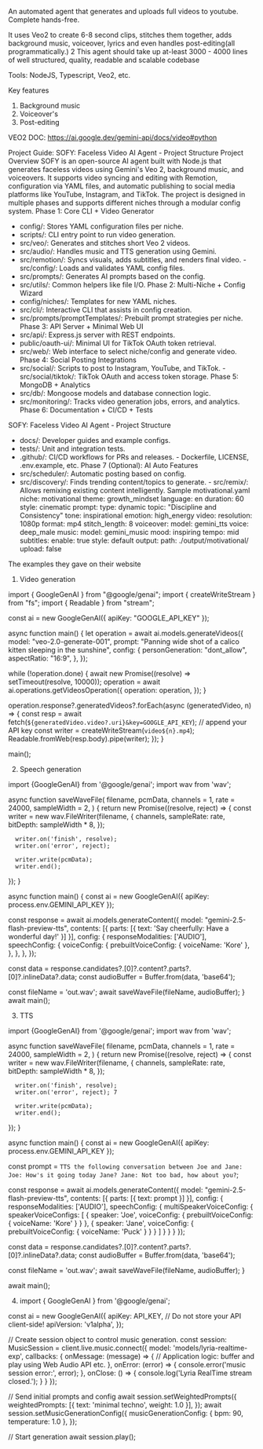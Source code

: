 An automated agent that generates and uploads full videos to youtube. Complete hands-free.

It uses Veo2 to create 6-8 second clips, stitches them together, adds background music, voiceover, lyrics and even handles post-editing(all programmatically.)
2
This agent should take up at-least 3000 - 4000 lines of well structured, quality, readable and scalable codebase

Tools: NodeJS, Typescript, Veo2, etc.

Key features
1. Background music
2. Voiceover's
3. Post-editing

VEO2 DOC: https://ai.google.dev/gemini-api/docs/video#python

Project Guide:
SOFY: Faceless Video AI Agent - Project Structure
Project Overview
SOFY is an open-source AI agent built with Node.js that generates faceless videos using Gemini's Veo 2, background music, and voiceovers.
It supports video syncing and editing with Remotion, configuration via YAML files, and automatic publishing to social media platforms like YouTube, Instagram, and TikTok.
The project is designed in multiple phases and supports different niches through a modular config system.
Phase 1: Core CLI + Video Generator
- config/: Stores YAML configuration files per niche.
- scripts/: CLI entry point to run video generation.
- src/veo/: Generates and stitches short Veo 2 videos.
- src/audio/: Handles music and TTS generation using Gemini.
- src/remotion/: Syncs visuals, adds subtitles, and renders final video. - src/config/: Loads and validates YAML config files.
- src/prompts/: Generates AI prompts based on the config.
- src/utils/: Common helpers like file I/O.
Phase 2: Multi-Niche + Config Wizard
- config/niches/: Templates for new YAML niches.
- src/cli/: Interactive CLI that assists in config creation.
- src/prompts/promptTemplates/: Prebuilt prompt strategies per niche.
Phase 3: API Server + Minimal Web UI
- src/api/: Express.js server with REST endpoints.
- public/oauth-ui/: Minimal UI for TikTok OAuth token retrieval.
- src/web/: Web interface to select niche/config and generate video.
Phase 4: Social Posting Integrations
- src/social/: Scripts to post to Instagram, YouTube, and TikTok. - src/social/tiktok/: TikTok OAuth and access token storage.
Phase 5: MongoDB + Analytics
- src/db/: Mongoose models and database connection logic.
- src/monitoring/: Tracks video generation jobs, errors, and analytics.
Phase 6: Documentation + CI/CD + Tests

SOFY: Faceless Video AI Agent - Project Structure
- docs/: Developer guides and example configs.
- tests/: Unit and integration tests.
- .github/: CI/CD workflows for PRs and releases. - Dockerfile, LICENSE, .env.example, etc.
Phase 7 (Optional): AI Auto Features
- src/scheduler/: Automatic posting based on config.
- src/discovery/: Finds trending content/topics to generate. - src/remix/: Allows remixing existing content intelligently.
Sample motivational.yaml
niche: motivational theme: growth_mindset language: en
duration: 60
style: cinematic
prompt:
type: dynamic
topic: "Discipline and Consistency" tone: inspirational
emotion: high_energy
video:
resolution: 1080p format: mp4 stitch_length: 8
voiceover:
model: gemini_tts voice: deep_male
music:
model: gemini_music mood: inspiring tempo: mid
subtitles: enable: true style: default
output:
path: ./output/motivational/ upload: false

The examples they gave on their website

1. Video generation

import { GoogleGenAI } from "@google/genai";
import { createWriteStream } from "fs";
import { Readable } from "stream";

const ai = new GoogleGenAI({ apiKey: "GOOGLE_API_KEY" });

async function main() {
  let operation = await ai.models.generateVideos({
    model: "veo-2.0-generate-001",
    prompt: "Panning wide shot of a calico kitten sleeping in the sunshine",
    config: {
      personGeneration: "dont_allow",
      aspectRatio: "16:9",
    },
  });

  while (!operation.done) {
    await new Promise((resolve) => setTimeout(resolve, 10000));
    operation = await ai.operations.getVideosOperation({
      operation: operation,
    });
  }

  operation.response?.generatedVideos?.forEach(async (generatedVideo, n) => {
    const resp = await fetch(`${generatedVideo.video?.uri}&key=GOOGLE_API_KEY`); // append your API key
    const writer = createWriteStream(`video${n}.mp4`);
    Readable.fromWeb(resp.body).pipe(writer);
  });
}

main();

2. Speech generation

import {GoogleGenAI} from '@google/genai';
import wav from 'wav';

async function saveWaveFile(
   filename,
   pcmData,
   channels = 1,
   rate = 24000,
   sampleWidth = 2,
) {
   return new Promise((resolve, reject) => {
      const writer = new wav.FileWriter(filename, {
            channels,
            sampleRate: rate,
            bitDepth: sampleWidth * 8,
      });

      writer.on('finish', resolve);
      writer.on('error', reject);

      writer.write(pcmData);
      writer.end();
   });
}

async function main() {
   const ai = new GoogleGenAI({ apiKey: process.env.GEMINI_API_KEY });

   const response = await ai.models.generateContent({
      model: "gemini-2.5-flash-preview-tts",
      contents: [{ parts: [{ text: 'Say cheerfully: Have a wonderful day!' }] }],
      config: {
            responseModalities: ['AUDIO'],
            speechConfig: {
               voiceConfig: {
                  prebuiltVoiceConfig: { voiceName: 'Kore' },
               },
            },
      },
   });

   const data = response.candidates?.[0]?.content?.parts?.[0]?.inlineData?.data;
   const audioBuffer = Buffer.from(data, 'base64');

   const fileName = 'out.wav';
   await saveWaveFile(fileName, audioBuffer);
}
await main();

3. TTS

import {GoogleGenAI} from '@google/genai';
import wav from 'wav';

async function saveWaveFile(
   filename,
   pcmData,
   channels = 1,
   rate = 24000,
   sampleWidth = 2,
) {
   return new Promise((resolve, reject) => {
      const writer = new wav.FileWriter(filename, {
            channels,
            sampleRate: rate,
            bitDepth: sampleWidth * 8,
      });

      writer.on('finish', resolve);
      writer.on('error', reject); 7

      writer.write(pcmData);
      writer.end();
   });
}

async function main() {
   const ai = new GoogleGenAI({ apiKey: process.env.GEMINI_API_KEY });

   const prompt = `TTS the following conversation between Joe and Jane:
         Joe: How's it going today Jane?
         Jane: Not too bad, how about you?`;

   const response = await ai.models.generateContent({
      model: "gemini-2.5-flash-preview-tts",
      contents: [{ parts: [{ text: prompt }] }],
      config: {
            responseModalities: ['AUDIO'],
            speechConfig: {
               multiSpeakerVoiceConfig: {
                  speakerVoiceConfigs: [
                        {
                           speaker: 'Joe',
                           voiceConfig: {
                              prebuiltVoiceConfig: { voiceName: 'Kore' }
                           }
                        },
                        {
                           speaker: 'Jane',
                           voiceConfig: {
                              prebuiltVoiceConfig: { voiceName: 'Puck' }
                           }
                        }
                  ]
               }
            }
      }
   });

   const data = response.candidates?.[0]?.content?.parts?.[0]?.inlineData?.data;
   const audioBuffer = Buffer.from(data, 'base64');

   const fileName = 'out.wav';
   await saveWaveFile(fileName, audioBuffer);
}

await main();

4. import { GoogleGenAI } from '@google/genai';

const ai = new GoogleGenAI({
  apiKey: API_KEY, // Do not store your API client-side!
  apiVersion: 'v1alpha',
});

// Create session object to control music generation.
const session: MusicSession = client.live.music.connect({
  model: 'models/lyria-realtime-exp',
  callbacks: {
    onMessage: (message) => {
      // Application logic: buffer and play using Web Audio API etc.
    },
    onError: (error) => {
      console.error('music session error:', error);
    },
    onClose: () => {
      console.log('Lyria RealTime stream closed.');
    }
  }
}); 

// Send initial prompts and config
await session.setWeightedPrompts({
  weightedPrompts: [{ text: 'minimal techno', weight: 1.0 }],
});
await session.setMusicGenerationConfig({
  musicGenerationConfig: { bpm: 90, temperature: 1.0 },
});

// Start generation
await session.play();